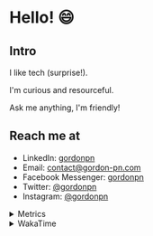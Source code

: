 # Hello! 😄

## Intro

I like tech (surprise!).

I'm curious and resourceful.

Ask me anything, I'm friendly!

## Reach me at

- LinkedIn: [gordonpn](https://www.linkedin.com/in/gordonpn/)
- Email: [contact@gordon-pn.com](mailto:contact@gordon-pn.com)
- Facebook Messenger: [gordonpn](https://www.messenger.com/t/Gordonpn)
- Twitter: [@gordonpn](https://twitter.com/Gordonpn)
- Instagram: [@gordonpn](https://www.instagram.com/gordonpn/)

<details>
  <summary>Metrics</summary>

  <img align="center" src="https://github.com/gordonpn/gordonpn/blob/master/github-metrics.svg" alt="GitHub Metrics">

</details>

<details>
  <summary>WakaTime</summary>

  <!--START_SECTION:waka-->
📊 **This Week I Spent My Time On** 

```text
💬 Programming Languages: 
TypeScript               8 hrs 52 mins       █████████░░░░░░░░░░░░░░░░   35.68 % 
Java                     6 hrs 33 mins       ███████░░░░░░░░░░░░░░░░░░   26.32 % 
Brazil Dependency Config 4 hrs 25 mins       ████░░░░░░░░░░░░░░░░░░░░░   17.78 % 
XML                      4 hrs 16 mins       ████░░░░░░░░░░░░░░░░░░░░░   17.17 % 
YAML                     18 mins             ░░░░░░░░░░░░░░░░░░░░░░░░░   01.25 % 

🔥 Editors: 
IntelliJ IDEA            15 hrs 24 mins      ███████████████░░░░░░░░░░   61.94 % 
Cursor                   9 hrs 18 mins       █████████░░░░░░░░░░░░░░░░   37.40 % 
VS Code                  9 mins              ░░░░░░░░░░░░░░░░░░░░░░░░░   00.66 % 
```


 Last Updated on 25/09/2024 16:28:17 UTC
<!--END_SECTION:waka-->
</details>
